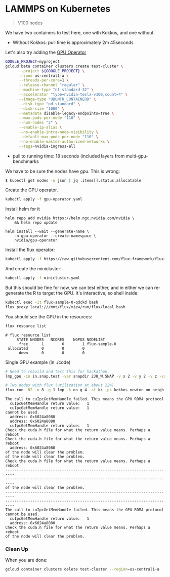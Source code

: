 # LAMMPS on Kubernetes

> V100 nodes

We have two containers to test here, one with Kokkos, and one without.

 - Without Kokkos: pull time is approximately 2m 45seconds

Let's also try adding the [GPU Operator](https://docs.nvidia.com/datacenter/cloud-native/gpu-operator/23.9.2/google-gke.html)

```bash
GOOGLE_PROJECT=myproject
gcloud beta container clusters create test-cluster \
      --project ${GOOGLE_PROJECT} \
      --zone us-central1-a \
      --threads-per-core=1 \
      --release-channel "regular" \
      --machine-type "n1-standard-32" \
      --accelerator "type=nvidia-tesla-v100,count=4" \
      --image-type "UBUNTU_CONTAINERD" \
      --disk-type "pd-standard" \
      --disk-size "1000" \
      --metadata disable-legacy-endpoints=true \
      --max-pods-per-node "110" \
      --num-nodes "2" \
      --enable-ip-alias \
      --no-enable-intra-node-visibility \
      --default-max-pods-per-node "110" \
      --no-enable-master-authorized-networks \
      --tags=nvidia-ingress-all
```
- pull to running time: 18 seconds (included layers from multi-gpu-benchmarks

We have to be sure the nodes have gpu. This is wrong:

```bash
$ kubectl get nodes -o json | jq .items[].status.allocatable
```

Create the GPU operator.

```bash
kubectl apply -f gpu-operator.yaml
```

Install helm for it

```
helm repo add nvidia https://helm.ngc.nvidia.com/nvidia \
    && helm repo update

helm install --wait --generate-name \
    -n gpu-operator --create-namespace \
    nvidia/gpu-operator
```

Install the flux operator:

```bash
kubectl apply -f https://raw.githubusercontent.com/flux-framework/flux-operator/main/examples/dist/flux-operator.yaml
```

And create the minicluster:

```bash
kubectl apply -f minicluster.yaml
```

But this should be fine for now, we can test either, and in either we can re-generate the R to target the GPU. It's interactive, so shell inside:

```bash
kubectl exec -it flux-sample-0-qdckd bash
flux proxy local:///mnt/flux/view/run/flux/local bash
```

You should see the GPU in the resources:

```bash
flux resource list
```
```console
# flux resource list
     STATE NNODES   NCORES    NGPUS NODELIST
      free      1        6        1 flux-sample-0
 allocated      0        0        0 
      down      0        0        0 
```

Single GPU example (in ./code)

```bash
# Need to rebuild and test this for hackathon.
lmp_gpu -in in.snap.test -var snapdir 2J8_W.SNAP -v x 2 -v y 2 -v z -var nsteps 1000

# Two nodes with flux (utilization at about 22%)
flux run -N2 -n 8 -g 1 lmp -k on g 4 -sf kk -pk kokkos newton on neigh half -in in.snap.test -var snapdir 2J8_W.SNAP -v x 64 -v y 64 -v z 64 -var nsteps 1000
```

```
The call to cuIpcGetMemHandle failed. This means the GPU RDMA protocol
  cuIpcGetMemHandle return value:   1
  cuIpcGetMemHandle return value:   1
cannot be used.
  address: 0x6024a8080
  address: 0x6024a8080
  cuIpcGetMemHandle return value:   1
Check the cuda.h file for what the return value means. Perhaps a reboot
Check the cuda.h file for what the return value means. Perhaps a reboot
  address: 0x6024a8080
of the node will clear the problem.
of the node will clear the problem.
Check the cuda.h file for what the return value means. Perhaps a reboot
--------------------------------------------------------------------------
--------------------------------------------------------------------------
of the node will clear the problem.
--------------------------------------------------------------------------
--------------------------------------------------------------------------
The call to cuIpcGetMemHandle failed. This means the GPU RDMA protocol
cannot be used.
  cuIpcGetMemHandle return value:   1
  address: 0x6024a8080
Check the cuda.h file for what the return value means. Perhaps a reboot
of the node will clear the problem.
```
       
### Clean Up

When you are done:

```bash
gcloud container clusters delete test-cluster --region=us-central1-a
```
